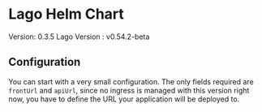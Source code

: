 # Lago Helm Chart

Version: 0.3.5
Lago Version : v0.54.2-beta

## Configuration

You can start with a very small configuration.
The only fields required are `frontUrl` and `apiUrl`, since no ingress is managed with this version right now, you have to define the URL your application will be deployed to.




